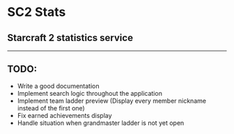 # SC2 Stats

## Starcraft 2 statistics service

---

## TODO:

-   Write a good documentation
-   Implement search logic throughout the application
-   Implement team ladder preview (Display every member nickname instead of the first one)
-   Fix earned achievements display
-   Handle situation when grandmaster ladder is not yet open
